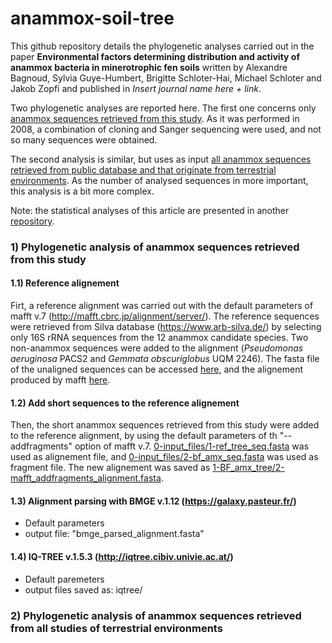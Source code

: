 # anammox-soil-tree

This github repository details the phylogenetic analyses carried out in the paper **Environmental factors determining distribution and activity of anammox bacteria in minerotrophic fen soils** written by Alexandre Bagnoud, Sylvia Guye-Humbert, Brigitte Schloter-Hai, Michael Schloter and Jakob Zopfi and published in *Insert journal name here + link*.

Two phylogenetic analyses are reported here. The first one concerns only [anammox sequences retrieved from this study](#1-phylogenetic-analysis-of-anammox-sequences-retrieved-from-this-study). As it was performed in 2008, a combination of cloning and Sanger sequencing were used, and not so many sequences were obtained.

The second analysis is similar, but uses as input [all anammox sequences retrieved from public database and that originate from terrestrial environments](#2-phylogenetic-analysis-of-anammox-sequences-retrieved-from-all-studies-of-terrestrial-environments). As the number of analysed sequences in more important, this analysis is a bit more complex.

Note: the statistical analyses of this article are presented in another [repository](https://github.com/alex-bagnoud/AnammoxBellefontaine).

### 1) Phylogenetic analysis of anammox sequences retrieved from this study

#### 1.1) Reference alignement
Firt, a reference alignment was carried out with the default parameters of mafft v.7 (http://mafft.cbrc.jp/alignment/server/). The reference sequences were retrieved from Silva database (https://www.arb-silva.de/) by selecting only 16S rRNA sequences from the 12 anammox candidate species. Two non-anammox sequences were added to the alignment (*Pseudomonas aeruginosa* PACS2 and *Gemmata obscuriglobus* UQM 2246). The fasta file of the unaligned sequences can be accessed [here](0-input_files/1-ref_tree_seq.fasta), and the alignement produced by mafft [here](1-BF_amx_tree/1-ref_set_aligned_mafft.fasta).

#### 1.2) Add short sequences to the reference alignement
Then, the short anammox sequences retrieved from this study were added to the reference alignment, by using the default parameters of th "--addfragments" option of mafft v.7. [0-input_files/1-ref_tree_seq.fasta](0-input_files/1-ref_tree_seq.fasta) was used as alignement file, and [0-input_files/2-bf_amx_seq.fasta](0-input_files/2-bf_amx_seq.fasta) was used as fragment file.
The new alignement was saved as [1-BF_amx_tree/2-mafft_addfragments_alignment.fasta](1-BF_amx_tree/2-mafft_addfragments_alignment.fasta).

#### 1.3) Alignment parsing with BMGE v.1.12 (https://galaxy.pasteur.fr/)
* Default parameters
* output file: "bmge_parsed_alignment.fasta"

#### 1.4) IQ-TREE v.1.5.3 (http://iqtree.cibiv.univie.ac.at/)
* Default paremeters
* output files saved as: iqtree/


### 2) Phylogenetic analysis of anammox sequences retrieved from all studies of terrestrial environments
